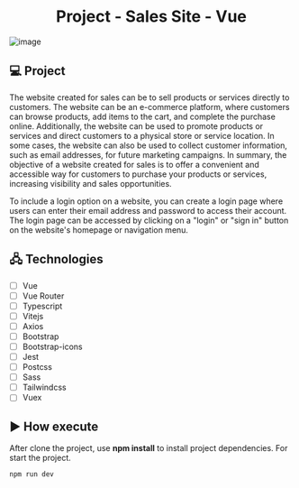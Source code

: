 <h1 align="center">
    Project - Sales Site - Vue 
</h1>

![image](https://user-images.githubusercontent.com/105434742/233439151-a6f69a41-b971-42c9-895c-a61e5e14394a.png)

## 💻 Project

The website created for sales can be to sell products or services directly to customers. The website can be an e-commerce platform, where customers can browse products, add items to the cart, and complete the purchase online. Additionally, the website can be used to promote products or services and direct customers to a physical store or service location. In some cases, the website can also be used to collect customer information, such as email addresses, for future marketing campaigns. In summary, the objective of a website created for sales is to offer a convenient and accessible way for customers to purchase your products or services, increasing visibility and sales opportunities.

To include a login option on a website, you can create a login page where users can enter their email address and password to access their account. The login page can be accessed by clicking on a "login" or "sign in" button on the website's homepage or navigation menu.

## 🖧 Technologies

-   [ ] Vue
-   [ ] Vue Router
-   [ ] Typescript
-   [ ] Vitejs
-   [ ] Axios
-   [ ] Bootstrap
-   [ ] Bootstrap-icons
-   [ ] Jest
-   [ ] Postcss
-   [ ] Sass
-   [ ] Tailwindcss
-   [ ] Vuex

## ▶️ How execute

After clone the project, use **npm install** to install project dependencies.
For start the project.

```cl
npm run dev
```
